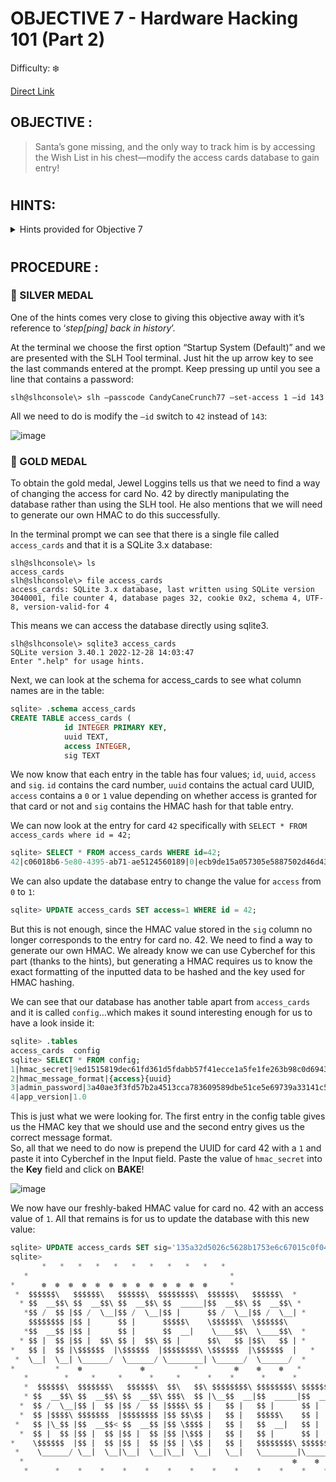 # OBJECTIVE 7 - Hardware Hacking 101 (Part 2) #
Difficulty: ❄️

[Direct Link](https://hhc24-wetty.holidayhackchallenge.com/?&challenge=termHardwareHacking101B)

## OBJECTIVE : ##
>Santa’s gone missing, and the only way to track him is by accessing the Wish List in his chest—modify the access cards database to gain entry!

#
## HINTS: ##
<details>
  <summary>Hints provided for Objective 7</summary>
>-	It is so important to keep sensitive data like passwords secure. Often times, when typing passwords into a CLI (Command Line Interface) they get added to log files and other easy to access locations. It makes it trivial to step back in history and identify the password.
>-	I seem to remember there being a handy HMAC generator included in [CyberChef](https://gchq.github.io/CyberChef/).

</details>

#  

## PROCEDURE : ##
### 🥈 SILVER MEDAL ###

One of the hints comes very close to giving this objective away with it’s reference to ‘*step[ping] back in history*’.

At the terminal we choose the first option “Startup System (Default)” and we are presented with the SLH Tool terminal.  Just hit the up arrow key to see the last commands entered at the prompt.  Keep pressing up until you see a line that contains a password:
```console
slh@slhconsole\> slh –passcode CandyCaneCrunch77 –set-access 1 –id 143
```

All we need to do is modify the `–id` switch to `42` instead of `143`:

![image](https://github.com/user-attachments/assets/ea4f895b-e02a-4779-aa06-a33f5a75f653)

### 🥇 GOLD MEDAL ###
To obtain the gold medal, Jewel Loggins tells us that we need to find a way of changing the access for card No. 42 by directly manipulating the database rather than using the SLH tool.  He also mentions that we will need to generate our own HMAC to do this successfully.

In the terminal prompt we can see that there is a single file called `access_cards` and that it is a SQLite 3.x database:
```console
slh@slhconsole\> ls
access_cards
slh@slhconsole\> file access_cards 
access_cards: SQLite 3.x database, last written using SQLite version 3040001, file counter 4, database pages 32, cookie 0x2, schema 4, UTF-8, version-valid-for 4
```

This means we can access the database directly using sqlite3.
```console
slh@slhconsole\> sqlite3 access_cards 
SQLite version 3.40.1 2022-12-28 14:03:47
Enter ".help" for usage hints.
```

Next, we can look at the schema for access_cards to see what column names are in the table:
```sql
sqlite> .schema access_cards    
CREATE TABLE access_cards (
            id INTEGER PRIMARY KEY,
            uuid TEXT,
            access INTEGER,
            sig TEXT
```

We now know that each entry in the table has four values; `id`, `uuid`, `access` and `sig`.  `id` contains the card number, `uuid` contains the actual card UUID, `access` contains a `0` or `1` value depending on whether access is granted for that card or not and `sig` contains the HMAC hash for that table entry.

We can now look at the entry for card `42` specifically with `SELECT * FROM access_cards where id = 42;`

```sql
sqlite> SELECT * FROM access_cards WHERE id=42;
42|c06018b6-5e80-4395-ab71-ae5124560189|0|ecb9de15a057305e5887502d46d434c9394f5ed7ef1a51d2930ad786b02f6ffd
```

We can also update the database entry to change the value for `access` from `0` to `1`:
```sql
sqlite> UPDATE access_cards SET access=1 WHERE id = 42;
```
But this is not enough, since the HMAC value stored in the `sig` column no longer corresponds to the entry for card no. 42.  We need to find a way to generate our own HMAC.  We already know we can use Cyberchef for this part (thanks to the hints), but generating a HMAC requires us to know the exact formatting of the inputted data to be hashed and the key used for HMAC hashing.

We can see that our database has another table apart from `access_cards` and it is called `config`…which makes it sound interesting enough for us to have a look inside it:
```sql
sqlite> .tables
access_cards  config      
sqlite> SELECT * FROM config;
1|hmac_secret|9ed1515819dec61fd361d5fdabb57f41ecce1a5fe1fe263b98c0d6943b9b232e
2|hmac_message_format|{access}{uuid}
3|admin_password|3a40ae3f3fd57b2a4513cca783609589dbe51ce5e69739a33141c5717c20c9c1
4|app_version|1.0
```

This is just what we were looking for.  The first entry in the config table gives us the HMAC key that we should use and the second entry gives us the correct message format.  
So, all that we need to do now is prepend the UUID for card 42 with a `1` and paste it into Cyberchef in the Input field.  Paste the value of `hmac_secret` into the **Key** field and click on **BAKE**!

![image](https://github.com/user-attachments/assets/92321330-6a08-4544-9750-ba3d85e07a3c)

We now have our freshly-baked HMAC value for card no. 42 with an access value of `1`.  All that remains is for us to update the database with this new value:

```sql
sqlite> UPDATE access_cards SET sig='135a32d5026c5628b1753e6c67015c0f04e26051ef7391c2552de2816b1b7096' WHERE id=42;
sqlite> 
       *   *   *   *   *   *   *   *   *   *   *
   *                                             *
*      ❄  ❄  ❄  ❄  ❄  ❄  ❄  ❄  ❄  ❄  ❄  ❄  ❄     *
 *  $$$$$$\   $$$$$$\   $$$$$$\  $$$$$$$$\  $$$$$$\   $$$$$$\  * 
  * $$  __$$\ $$  __$$\ $$  __$$\ $$  _____|$$  __$$\ $$  __$$\ *
   *$$ /  $$ |$$ /  \__|$$ /  \__|$$ |      $$ /  \__|$$ /  \__| *
    $$$$$$$$ |$$ |      $$ |      $$$$$\    \$$$$$$\  \$$$$$$\   
   *$$  __$$ |$$ |      $$ |      $$  __|    \____$$\  \____$$\  *
  * $$ |  $$ |$$ |  $$\ $$ |  $$\ $$ |      $$\   $$ |$$\   $$ | *
*   $$ |  $$ |\$$$$$$  |\$$$$$$  |$$$$$$$$\ \$$$$$$  |\$$$$$$  |   *
 *  \__|  \__| \______/  \______/ \________| \______/  \______/  *
*         *    ❄             ❄           *        ❄    ❄    ❄   *
   *        *     *     *      *     *      *    *      *      *
   *  $$$$$$\  $$$$$$$\   $$$$$$\  $$\   $$\ $$$$$$$$\ $$$$$$$$\ $$$$$$$\  $$\  *
   * $$  __$$\ $$  __$$\ $$  __$$\ $$$\  $$ |\__$$  __|$$  _____|$$  __$$\ $$ | *
  *  $$ /  \__|$$ |  $$ |$$ /  $$ |$$$$\ $$ |   $$ |   $$ |      $$ |  $$ |$$ |*
  *  $$ |$$$$\ $$$$$$$  |$$$$$$$$ |$$ $$\$$ |   $$ |   $$$$$\    $$ |  $$ |$$ | *
 *   $$ |\_$$ |$$  __$$< $$  __$$ |$$ \$$$$ |   $$ |   $$  __|   $$ |  $$ |\__|*
  *  $$ |  $$ |$$ |  $$ |$$ |  $$ |$$ |\$$$ |   $$ |   $$ |      $$ |  $$ |   *
*    \$$$$$$  |$$ |  $$ |$$ |  $$ |$$ | \$$ |   $$ |   $$$$$$$$\ $$$$$$$  |$$\ *
 *    \______/ \__|  \__|\__|  \__|\__|  \__|   \__|   \________|\_______/ \__|  *
  *                                                            ❄    ❄    ❄   *
   *      *    *    *    *    *    *    *    *    *    *    *    *    *    *    
```

